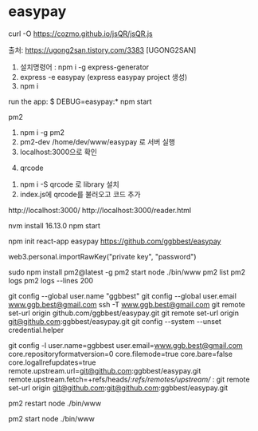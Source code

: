 # easypay
curl -O https://cozmo.github.io/jsQR/jsQR.js

출처: https://ugong2san.tistory.com/3383 [UGONG2SAN]

1) 설치명령어 : npm i -g express-generator
2) express -e easypay (express easypay project 생성)
3) npm i

run the app:
     $ DEBUG=easypay:* npm start

pm2
1) npm i -g pm2
2) pm2-dev /home/dev/www/easypay 로 서버 실행
3) localhost:3000으로 확인

4. qrcode
1) npm i -S qrcode 로 library 설치
2) index.js에 qrcode를 불러오고 코드 추가

http://localhost:3000/
http://localhost:3000/reader.html

nvm install 16.13.0
npm start

npm init react-app easypay
https://github.com/ggbbest/easypay


web3.personal.importRawKey("private key", "password")

sudo npm install pm2@latest -g
pm2 start node ./bin/www
pm2 list
pm2 logs
pm2 logs --lines 200

git config --global user.name "ggbbest"
git config --global user.email www.ggb.best@gmail.com
ssh -T www.ggb.best@gmail.com
git remote set-url origin github.com/ggbbest/easypay.git
git remote set-url origin git@github.com:ggbbest/easypay.git
git config --system --unset credential.helper

git config -l
user.name=ggbbest
user.email=www.ggb.best@gmail.com
core.repositoryformatversion=0
core.filemode=true
core.bare=false
core.logallrefupdates=true
remote.upstream.url=git@github.com:ggbbest/easypay.git
remote.upstream.fetch=+refs/heads/*:refs/remotes/upstream/*
:
git remote set-url origin git@github.com:git@github.com:ggbbest/easypay.git

pm2 restart node ./bin/www

pm2 start node ./bin/www

